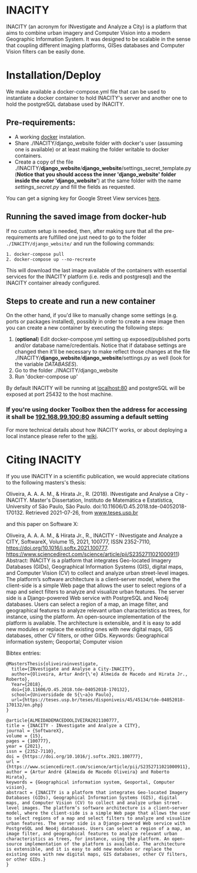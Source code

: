 # INACITY

INACITY (an acronym for INvestigate and Analyze a City) is a platform that aims to combine urban imagery and Computer Vision into a modern Geographic Information System. It was designed to be scalable in the sense that coupling different imaging platforms, GISes databases and Computer Vision filters can be easily done.

# Installation/Deploy

We make available a docker-compose.yml file that can be used to instantiate a docker container to hold INACITY's server and another one to hold the postgreSQL database used by INACITY.

## Pre-requirements:

- A working [docker](https://www.docker.com/) instalation.
- Share ./INACITY/django_website folder with docker's user (assuming one is available) or at least making the folder writable to docker containers.
- Create a copy of the file ./INACITY/**django_website**/**django_website**/settings_secret_template.py (**Notice that you should access the inner 'django_website' folder inside the outer 'django_website'**) at the same folder with the name *settings_secret.py* and fill the fields as requested.

You can get a signing key for Google Street View services [here](https://developers.google.com/maps/documentation/streetview/get-api-key).

## Running the saved image from docker-hub

If no custom setup is needed, then, after making sure that all the pre-requirements are fulfilled one just need to go to the folder `./INACITY/django_website/` and run the following commands:

```
1. docker-compose pull
2. docker-compose up --no-recreate
```

This will download the last image available of the containers with essential services for the INACITY platform (i.e. redis and postgresql) and the INACITY container already configured.

## Steps to create and run a new container

On the other hand, if you'd like to manually change some settings (e.g. ports or packages installed), possibly in order to create a new image then you can create a new container by executing the following steps:

1. (**optional**) Edit docker-compose.yml setting up exposed/published ports and/or database name/credentials. Notice that if database settings  are changed then it'll be necessary to make reflect those changes at the file ./INACITY/**django_website**/**django_website**/settings.py as well (look for the variable *DATABASES*).
2. Go to the folder ./INACITY/django_website
3. Run 'docker-compose up'

By default INACITY will be running at [localhost:80](http://localhost:80) and postgreSQL will be exposed at port 25432 to the host machine.

### If you're using docker Toolbox then the address for accessing it shall be [192.168.99.100:80](http://192.168.99.100:80) assuming a default setting

For more technical details about how INACITY works, or about deploying a local instance please refer to the [wiki](https://github.com/arturandre/INACITY/wiki).

# Citing INACITY

If you use INACITY in a scientific publication, we would appreciate citations to the following masters's thesis:

Oliveira, A. A. A. M., & Hirata Jr., R.  (2018). INvestigate and Analyse a City - INACITY. Master's Dissertation, Instituto de Matemática e Estatística, University of São Paulo, São Paulo. doi:10.11606/D.45.2018.tde-04052018-170132. Retrieved 2021-07-26, from www.teses.usp.br

and this paper on Software X:

Oliveira, A. A. A. M., & Hirata Jr., R., INACITY - INvestigate and Analyze a CITY, SoftwareX, Volume 15, 2021, 100777, ISSN 2352-7110, https://doi.org/10.1016/j.softx.2021.100777. https://www.sciencedirect.com/science/article/pii/S2352711021000911) Abstract: INACITY is a platform that integrates Geo-located Imagery Databases (GIDs), Geographical Information Systems (GIS), digital maps, and Computer Vision (CV) to collect and analyze urban street-level images. The platform’s software architecture is a client–server model, where the client-side is a simple Web page that allows the user to select regions of a map and select filters to analyze and visualize urban features. The server side is a Django-powered Web service with PostgreSQL and Neo4j databases. Users can select a region of a map, an image filter, and geographical features to analyze relevant urban characteristics as trees, for instance, using the platform. An open-source implementation of the platform is available. The architecture is extensible, and it is easy to add new modules or replace the existing ones with new digital maps, GIS databases, other CV filters, or other GIDs. Keywords: Geographical information system; Geoportal; Computer vision


Bibtex entries:

```
@MastersThesis{oliveirainvestigate,
  title={INvestigate and Analyse a City-INACITY},
  author={Oliveira, Artur Andr{\'e} Almeida de Macedo and Hirata Jr., Roberto},
  Year={2018},
  doi={10.11606/D.45.2018.tde-04052018-170132},
  school={Universidade de S{\~a}o Paulo},
  url={https://teses.usp.br/teses/disponiveis/45/45134/tde-04052018-170132/en.php}
}

@article{ALMEIDADEMACEDOOLIVEIRA2021100777,
title = {INACITY - INvestigate and Analyze a CITY},
journal = {SoftwareX},
volume = {15},
pages = {100777},
year = {2021},
issn = {2352-7110},
doi = {https://doi.org/10.1016/j.softx.2021.100777},
url = {https://www.sciencedirect.com/science/article/pii/S2352711021000911},
author = {Artur André {Almeida de Macedo Oliveira} and Roberto Hirata},
keywords = {Geographical information system, Geoportal, Computer vision},
abstract = {INACITY is a platform that integrates Geo-located Imagery Databases (GIDs), Geographical Information Systems (GIS), digital maps, and Computer Vision (CV) to collect and analyze urban street-level images. The platform’s software architecture is a client–server model, where the client-side is a simple Web page that allows the user to select regions of a map and select filters to analyze and visualize urban features. The server side is a Django-powered Web service with PostgreSQL and Neo4j databases. Users can select a region of a map, an image filter, and geographical features to analyze relevant urban characteristics as trees, for instance, using the platform. An open-source implementation of the platform is available. The architecture is extensible, and it is easy to add new modules or replace the existing ones with new digital maps, GIS databases, other CV filters, or other GIDs.}
}
```
